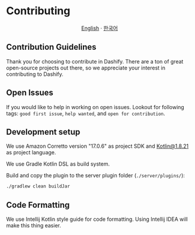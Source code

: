 # Contributing

<p align="center"><a href="https://github.com/MC-Dashify/plugin/blob/master/CONTRIBUTING.md">English</a> · <a href="https://github.com/MC-Dashify/launcher/blob/main/.github/documents/CONTRIBUTING.ko_KR.md">한국어</a></p>

## Contribution Guidelines

Thank you for choosing to contribute in Dashify. There are a ton of great open-source projects out there, so we
appreciate your interest in contributing to Dashify.

## Open Issues

If you would like to help in working on open issues. Lookout for following tags: `good first issue`, `help wanted`,
and `open for contribution`.

## Development setup

We use Amazon Corretto version "17.0.6" as project SDK and Kotlin@1.8.21 as project language.

We use Gradle Kotlin DSL as build system.

Build and copy the plugin to the server plugin folder (`./server/plugins/`):

```bash
./gradlew clean buildJar
```

## Code Formatting

We use Intellij Kotlin style guide
for code formatting. Using Intellij IDEA will make this thing easier.